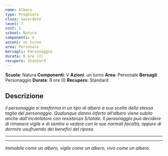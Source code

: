 ```yaml
---
name: Albero
type: Preghiera
class: Sacerdote
level: 7
cost: 1
school: Natura
componenti: V
azioni: un turno
area: Personale
bersagli: Personaggio
durata: 8 ore (I)
recupero: Standard
---
```

**Scuola**: Natura
**Componenti**: V
**Azioni**: un turno
**Area**: Personale
**Bersagli**: Personaggio
**Durata**: 8 ore (I)
**Recupero**: Standard

**Descrizione**
-

*il personaggio si trasforma in un tipo di albero a sua scelta della stessa taglia del personaggio. Qualunque danno inferto all'albero viene subito anche dall'incantatore con resistenza 5/totale. Il personaggio può decidere di rimanere vigile e di sentire o vedere con le sue normali facoltà, oppure di dormire usufruendo dei benefici del riposo.*

---

---

*Immobile come un albero, vigile come un albero, vivo come un albero.*